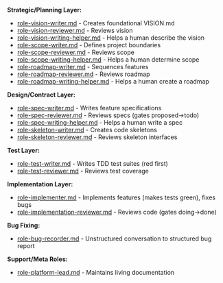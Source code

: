 **Strategic/Planning Layer:**
- [role-vision-writer.md](role-vision-writer.md) - Creates foundational VISION.md
- [role-vision-reviewer.md](role-vision-reviewer.md) - Reviews vision
- [role-vision-writing-helper.md](role-vision-writing-helper.md) - Helps a human describe the vision
- [role-scope-writer.md](role-scope-writer.md) - Defines project boundaries
- [role-scope-reviewer.md](role-scope-reviewer.md) - Reviews scope
- [role-scope-writing-helper.md](role-scope-writing-helper.md) - Helps a human determine scope
- [role-roadmap-writer.md](role-roadmap-writer.md) - Sequences features
- [role-roadmap-reviewer.md](role-roadmap-reviewer.md) - Reviews roadmap
- [role-roadmap-writing-helper.md](role-roadmap-writing-helper.md) - Helps a human create a roadmap

**Design/Contract Layer:**
- [role-spec-writer.md](role-spec-writer.md) - Writes feature specifications
- [role-spec-reviewer.md](role-spec-reviewer.md) - Reviews specs (gates proposed→todo)
- [role-spec-writing-helper.md](role-spec-writing-helper.md) - Helps a human write a spec
- [role-skeleton-writer.md](role-skeleton-writer.md) - Creates code skeletons
- [role-skeleton-reviewer.md](role-skeleton-reviewer.md) - Reviews skeleton interfaces

**Test Layer:**
- [role-test-writer.md](role-test-writer.md) - Writes TDD test suites (red first)
- [role-test-reviewer.md](role-test-reviewer.md) - Reviews test coverage

**Implementation Layer:**
- [role-implementer.md](role-implementer.md) - Implements features (makes tests green), fixes bugs
- [role-implementation-reviewer.md](role-implementation-reviewer.md) - Reviews code (gates doing→done)

**Bug Fixing:**
- [role-bug-recorder.md](role-bug-recorder.md) - Unstructured conversation to structured bug report

**Support/Meta Roles:**
- [role-platform-lead.md](role-platform-lead.md) - Maintains living documentation
